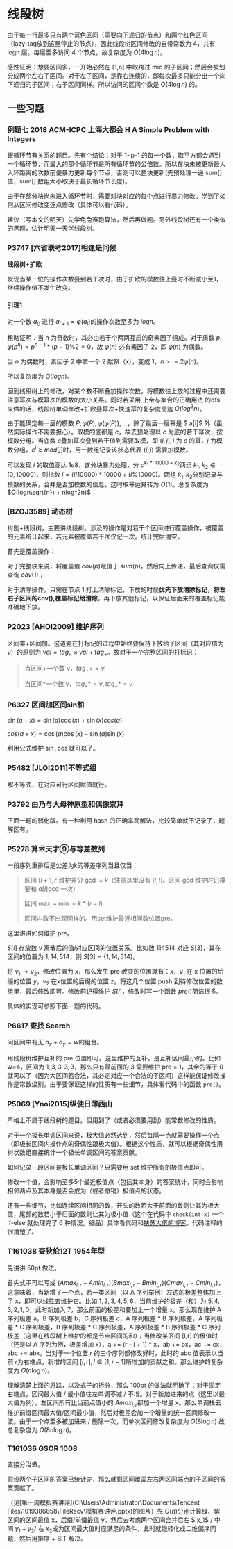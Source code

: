 # 线段树

由于每一行最多只有两个蓝色区间（需要向下递归的节点）和两个红色区间（lazy-tag放到这里停止的节点），因此线段树区间修改的自带常数为 4，共有 logn 层。每层至多访问 4 个节点，故复杂度为 $O(4\log n)$​。

感性证明：想要区间多，一开始必然在 [1,n] 中取跨过 mid 的子区间；然后会被划分成两个左右子区间。对于左子区间，是靠右连续的，即每次最多只能分出一个向下递归的子区间；右子区间同样。所以访问的区间个数是 $O(4\log n)$ 的。

## 一些习题

### 例题七 2018 ACM-ICPC 上海大都会 H A Simple Problem with Integers

跟循环节有关系的题目。先有个结论：对于 1~p-1 的每一个数，取平方都会遇到一个循环节，而最大的那个循环节是所有循环节的公倍数。所以在块未被更新最大入环距离的次数前便暴力更新每个节点，否则可以整块更新(先预处理一遍 sum[] 值，sum[] 数组大小取决于最长循环节长度)。

由于在部分块尚未进入循环节时，需要对块对应的每个点进行暴力修改。学到了如何从区间修改变逐点修改（具体可以看代码）。

建议（写本文的明天）先学龟兔赛跑算法，然后再做题。另外线段树还有一个类似的黑题，估计明天一天学线段树。

### P3747 [六省联考2017]相逢是问候

**线段树+扩欧**

发现当某一位的操作次数叠到若干次时，由于扩欧的模数往上叠时不断减小至1，继续操作值不发生改变。

#### 引理1

对一个数 $a_0$​​ 进行 $a_{i+1} = \varphi(a_i)$​ ​的操作次数至多为 $logn$​​。

粗略证明：当 n 为奇数时，其必由若干个两两互质的奇素因子组成。对于质数 $p,\varphi(p^n) = p^{n-1} * (p-1) \%2 = 0$​，故 $\varphi(n)$ ​必有素因子 2，即 $\varphi(n)$ ​​为偶数。

当 $n$ 为偶数时，素因子 2 中拿一个 2 献祭（x），变成 1，$n>=2\varphi(n)$。

所以复杂度为 $O(logn)$​。

回到线段树上的修改，对某个数不断叠加操作次数，将模数往上放的过程中还需要注意幂次与模幂次的模数的大小关系。同时若采用 上帝与集合的正确用法 的dfs来做的话，线段树单词修改+扩欧叠幂次+快速幂的复杂度高达 $O(log^3n)$​​​。

由于能确定每一层的模数 $P,\varphi(P),\varphi(\varphi(P)),...$​​，除了最后一层幂是 $ a[i]$ ​​外（虽然实际操作不需要担心）。取模的底都是 $c$​​，故去预处理以 $c$ ​​为底的若干幂次，按模数分组。当底数 $c$ ​​叠加幂次叠到若干值到需要取模，即 $(i,j),i$ ​​为 $c$ ​​的幂，$j$ ​​为模数分组，$c^i\geq mod[j]$ ​​时，用一数组记录该状态代表 $(i,j)$ ​​需要加模数。

可以发现 $i$​​​​​ 的取值高达 $1e8$​​​​​，遂分块暴力处理，分 $c^{k_1*10000+k_2}$​​ ​​​两组 $k_1,k_2\in[0,10000]$​​​​​，则指数 $i = (i/10000)*10000 + (i \% 10000)$​​​​​。两组 $k_1,k_2$​​​​​ 分别记录与模数的关系，合并是否加模数的信息。这时取幂运算转为 $O(1)$。总复杂度为 $O(logn\sqrt{n}) + nlog^2n)$​​​​​​

### [BZOJ3589] 动态树

树剖+线段树，主要讲线段树。涉及的操作是对若干个区间进行覆盖操作，被覆盖的元素统计起来，若元素被覆盖若干次仅记一次。统计完后清空。

首先是覆盖操作：

对于完整块来说，将覆盖值 $cov(p)$​ ​赋值于 $sum(p)$​​，然后向上传递，最后查询仅需查询 $cov(1)$​​；

对于清除操作，只需在节点 1 打上清除标记，下放的时候**优先下放清除标记，将左右子区间的cov(),覆盖标记给清除**，再下放其他标记，以保证后面来的覆盖标记能准确地下放。

### P2023 [AHOI2009] 维护序列

区间乘+区间加。这道题在打标记的过程中始终要保持下放给子区间（其对应值为 $v$​）的原则为 $val = tag_{\times} \times val + tag_{+}$​。故对于一个完整区间的打标记：

> 当区间+一个数 v，$tag_{+} += v$​
>
> 当区间*一个数 v，$tag_{\times} *= v,tag_{+} *= v$​

### P6327 区间加区间sin和

$\sin (a+x) = \sin(a)\cos(x)+\sin(x)cos(a)$

$cos(a+x) = \cos(a)\cos(x) - \sin(a)\sin(x)$

利用公式维护 $\sin ,\cos$​ 就可以了。

### P5482 [JLOI2011]不等式组

解不等式，在对应可行区间赋值就行。

### P3792 由乃与大母神原型和偶像崇拜

下面一题的弱化版。有一种利用 hash 的正确率高解法，比较简单就不记录了，题解区有。

### P5278 算术天才⑨与等差数列

一段序列重排后是公差为k的等差序列当且仅当：

>区间 $[l+1,r]$​​ ​维护差分 $\operatorname{gcd} = k$​​​（注意这里没有 $[l,l]$​​​。区间 gcd 维护时记得要和 $a[l]$ ​​​​gcd 一次）
>
>区间 $\max - \min = k * (r - l)$​
>
>区间内数不出现同样的。用set维护最近相同数位置pre。

这里讲讲如何维护 pre。

$S[i]$​​​​​ 存放数 $v$​​​​​ 离散后的值$i$​​​​​对应区间的位置关系。比如数 $114514$​​​​​ 对应 $S[3]$​​​​​，其在区间的位置为 $1,14,514$​​​​​，则 $S[3] = \{1,14,514\}$​​​​​。

将 $v_1\rightarrow v_2$​​​​​​，修改位置为 $x$​​​​​​，那么发生 pre 改变的位置就有：$x$​​​​​​，$v_ 1$​​​​​​ 在 x 位置的后缀的位置 $y$​​​​​​，$v_2$​​ ​​​​在x位置的后缀的位置 $z$​​​​​​。将这几个位置 push 到待修改位置的数组里，最后修改即可。修改前记得维护 $S[i]$​​​​​​，修改时写一个函数 $pre()$​​​​​​​ 简洁很多。

具体的实现可参照下面一题的代码。

### P6617 查找 Search

问区间中有无 $a_x+a_y = w$ ​的组合。

用线段树维护互补的 pre 位置即可。这里维护的互补，是互补区间最小的。比如 w=4，区间为 $1,3,3,3,3$​​​​​，那么只有最前面的 3 需要维护 pre = 1，其余的等于 0 就可以了（因为大区间若合法，其必定对应一个合法的子区间）这样能保证修改操作是常数级别。由于要保证这样的性质有一些细节，具体看代码中的函数 `pre()`。

### P5069 [Ynoi2015]纵使日薄西山

严格上不属于线段树的题目。但用到了（或者必须要用到）能常数修改的性质。

对于一个极长单调区间来说，极大值必然选到，然后每隔一点就需要操作一个点（即极长区间内操作点的奇偶性跟极大值）。根据这个性质，就可以根据奇偶性用树状数组直接统计一个极长单调区间的答案贡献。

如何记录一段区间是极长单调区间？只需要用 set 维护所有的极值点即可。

修改一个值，会影响至多5个最近极值点（包括其本身）的答案统计，同时会影响相邻两点及其本身是否会成为（或者撤销）极值点的状态。

还有一些细节，比如连续区间相同的数，开头的数若大于前面的数则让其为极大值，尾部的数若小于后面的数则让其为极小值（这个在代码中 `check(int x)` 一个 if-else 就处理完了 6 种情况。细品）具体看代码和[扶苏大佬的博客](https://www.cnblogs.com/yifusuyi/p/11108521.html)。代码注释的很清楚了。

### T161038 查狄伦12T 1954年型

先讲讲 50pt 做法。

首先式子可以写成 $(Amax_{l,r}-Amin_{l,r})(Bmax_{l,r}-Bmin_{l,r})(Cmax_{l,r}-Cmin_{l,r})$​​​​​，这意味着，当新增了一个点，若一类区间（以 A 序列举例）左边的极差整体加上了 x，即可以线性去维护它。比如 $1,2,3,4,5,6$​​​​​，当前维护的极差（和）为 $5,4,3,2,1,0$​​​​​，此时新加入 $7$​​​​​，那么前面的极差和要加上一个增量 x。那么现在维护 A 序列极差 a，B 序列极差 b，C 序列极差 c，A 序列极差 * B 序列极差，A 序列极差 * C 序列极差，B 序列极差 * C 序列极差，A 序列极差 * B 序列极差 * C 序列极差（这里在线段树上维护的都是节点区间的和）；当修改某区间 [l,r] 的极值时（还是以 A 序列为例，极差增加 x），a += (r - l + 1) * x，ab += bx，ac += cx，abc += abx。当对于一个位置 $r$​​​​​ 的三个序列都修改好时，此时的 abc 值表示以当前 $r$​ ​​​​为右端点，新增的区间 $[l,r],l\in[1,r-1]$​ ​​​​所增加的贡献之和。那么维护的复杂度为 $O(n\log n)$​​​​​​​​​​​​。

理解清楚上面的思路，以及式子的拆分，那么 100pt 的做法就明确了：对于固定右端点，区间最大值 / 最小值往左单调不减 / 不增。对于新加进来的点（这里以最大值为例），左区间所有比当前点值小的 $Amax_{l,r}$​ ​都加一个增量 x。那么单调栈去维护前缀区间最大值/区间最小值，然后对极差会加一个增量的统一区间修改一波。由于一个点至多被加进来 / 删除一次，而单次区间修改复杂度为 $O(8\log n)$​​ 故总复杂度为 $O(8n\log n)$​​​​​。

### T161036 GSOR 1008

直接分治做。

假设两个子区间的答案已统计完，那么就剩区间覆盖左右两区间端点的子区间的答案贡献了。

（见[第一周模拟赛讲评](C:\Users\Administrator\Documents\Tencent Files\1019386658\FileRecv\模拟赛讲评.pptx)的图片）先 $O(n)$​​​ 分别计算绿、紫区间的区间最值 x，后缀/前缀最值 y。然后去考虑两个区间合并后左 $ x_1$​ ​​/ 中间 $y_1+y_2$ ​​​/ 右 $x_2$ ​​​成为区间最大值时应满足的条件，此时就能转化成二维偏序问题，然后用排序 + BIT 解决。